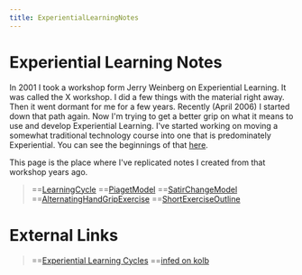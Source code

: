 ```yaml
---
title: ExperientialLearningNotes
---
```

# Experiential Learning Notes 
In 2001 I took a workshop form Jerry Weinberg on Experiential Learning. It was called the X workshop. I did a few things with the material right away. Then it went dormant for me for a few years. Recently (April 2006) I started down that path again. Now I'm trying to get a better grip on what it means to use and develop Experiential Learning. I've started working on moving a somewhat traditional technology course into one that is predominately Experiential. You can see the beginnings of that [here](JBoss_AOP_Self_Study).

This page is the place where I've replicated notes I created from that workshop years ago.

> ==[LearningCycle](LearningCycle)
> ==[PiagetModel](PiagetModel)
> ==[SatirChangeModel](SatirChangeModel)
> ==[AlternatingHandGripExercise](AlternatingHandGripExercise)
> ==[ShortExerciseOutline](ShortExerciseOutline)

# External Links
> ==[Experiential Learning Cycles](http://reviewing.co.uk/research/learning.cycles.htm)
> ==[infed on kolb](http://www.infed.org/biblio/b-explrn.htm)

